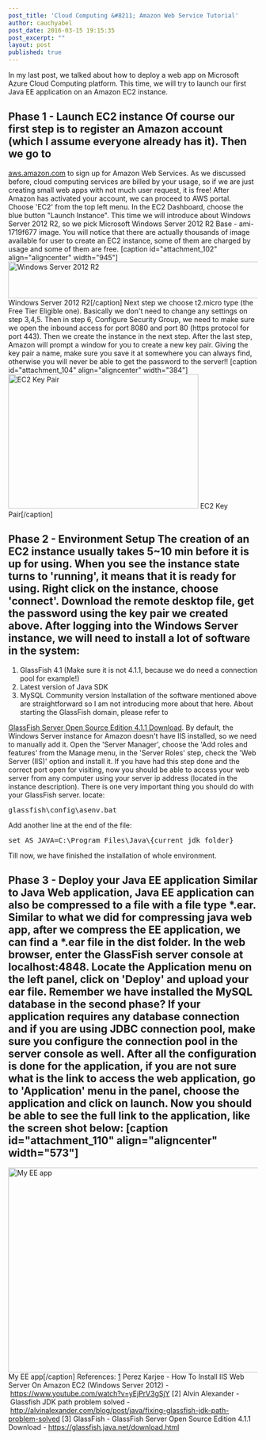 ```yaml
---
post_title: 'Cloud Computing &#8211; Amazon Web Service Tutorial'
author: cauchyabel
post_date: 2016-03-15 19:15:35
post_excerpt: ""
layout: post
published: true
---
```

In my last post, we talked about how to deploy a web app on Microsoft Azure Cloud Computing platform. This time, we will try to launch our first Java EE application on an Amazon EC2 instance. 
## Phase 1 - Launch EC2 instance Of course our first step is to register an Amazon account (which I assume everyone already has it). Then we go to 

[aws.amazon.com][1] to sign up for Amazon Web Services. As we discussed before, cloud computing services are billed by your usage, so if we are just creating small web apps with not much user request, it is free! After Amazon has activated your account, we can proceed to AWS portal. Choose 'EC2' from the top left menu. In the EC2 Dashboard, choose the blue button "Launch Instance". This time we will introduce about Windows Server 2012 R2, so we pick Microsoft Windows Server 2012 R2 Base - ami-1719f677 image. You will notice that there are actually thousands of image available for user to create an EC2 instance, some of them are charged by usage and some of them are free. [caption id="attachment_102" align="aligncenter" width="945"]<img class="size-large wp-image-102" src="http://cauchyabel.me/wp-content/uploads/2016/03/Windows-Server-2012-R2-1024x80.png" alt="Windows Server 2012 R2" width="945" height="74" /> Windows Server 2012 R2[/caption] Next step we choose t2.micro type (the Free Tier Eligible one). Basically we don't need to change any settings on step 3,4,5. Then in step 6, Configure Security Group, we need to make sure we open the inbound access for port 8080 and port 80 (https protocol for port 443). Then we create the instance in the next step. After the last step, Amazon will prompt a window for you to create a new key pair. Giving the key pair a name, make sure you save it at somewhere you can always find, otherwise you will never be able to get the password to the server!! [caption id="attachment_104" align="aligncenter" width="384"]<img class="wp-image-104" src="http://cauchyabel.me/wp-content/uploads/2016/03/keypair.png" alt="EC2 Key Pair" width="384" height="271" /> EC2 Key Pair[/caption] 
## Phase 2 - Environment Setup The creation of an EC2 instance usually takes 5~10 min before it is up for using. When you see the instance state turns to 'running', it means that it is ready for using. Right click on the instance, choose 'connect'. Download the remote desktop file, get the password using the key pair we created above. After logging into the Windows Server instance, we will need to install a lot of software in the system: 

1.  GlassFish 4.1 (Make sure it is not 4.1.1, because we do need a connection pool for example!)
2.  Latest version of Java SDK
3.  MySQL Community version Installation of the software mentioned above are straightforward so I am not introducing more about that here. About starting the GlassFish domain, please refer to 

<a href="https://glassfish.java.net/download.html" target="_blank">GlassFish Server Open Source Edition 4.1.1 Download</a>. By default, the Windows Server instance for Amazon doesn't have IIS installed, so we need to manually add it. Open the 'Server Manager', choose the 'Add roles and features' from the Manage menu, in the 'Server Roles' step, check the 'Web Server (IIS)' option and install it. If you have had this step done and the correct port open for visiting, now you should be able to access your web server from any computer using your server ip address (located in the instance description). There is one very important thing you should do with your GlassFish server. locate: <pre class="lang:default decode:true">glassfish\config\asenv.bat</pre> Add another line at the end of the file: 

<pre class="">set AS_JAVA=C:\Program Files\Java\{current jdk folder}
</pre> Till now, we have finished the installation of whole environment. 

## Phase 3 - Deploy your Java EE application Similar to Java Web application, Java EE application can also be compressed to a file with a file type *.ear. Similar to what we did for compressing java web app, after we compress the EE application, we can find a *.ear file in the dist folder. In the web browser, enter the GlassFish server console at localhost:4848. Locate the Application menu on the left panel, click on 'Deploy' and upload your ear file. Remember we have installed the MySQL database in the second phase? If your application requires any database connection and if you are using JDBC connection pool, make sure you configure the connection pool in the server console as well. After all the configuration is done for the application, if you are not sure what is the link to access the web application, go to 'Application' menu in the panel, choose the application and click on launch. Now you should be able to see the full link to the application, like the screen shot below: [caption id="attachment_110" align="aligncenter" width="573"]

<img class="size-full wp-image-110" src="http://cauchyabel.me/wp-content/uploads/2016/03/My-EE-app.png" alt="My EE app" width="573" height="413" /> My EE app[/caption] References: [1] Perez Karjee - How To Install IIS Web Server On Amazon EC2 (Windows Server 2012) - https://www.youtube.com/watch?v=yEjPrV3gSjY [2] Alvin Alexander - Glassfish JDK path problem solved - http://alvinalexander.com/blog/post/java/fixing-glassfish-jdk-path-problem-solved [3] GlassFish - GlassFish Server Open Source Edition 4.1.1 Download - https://glassfish.java.net/download.html

 [1]: http://aws.amazon.com
